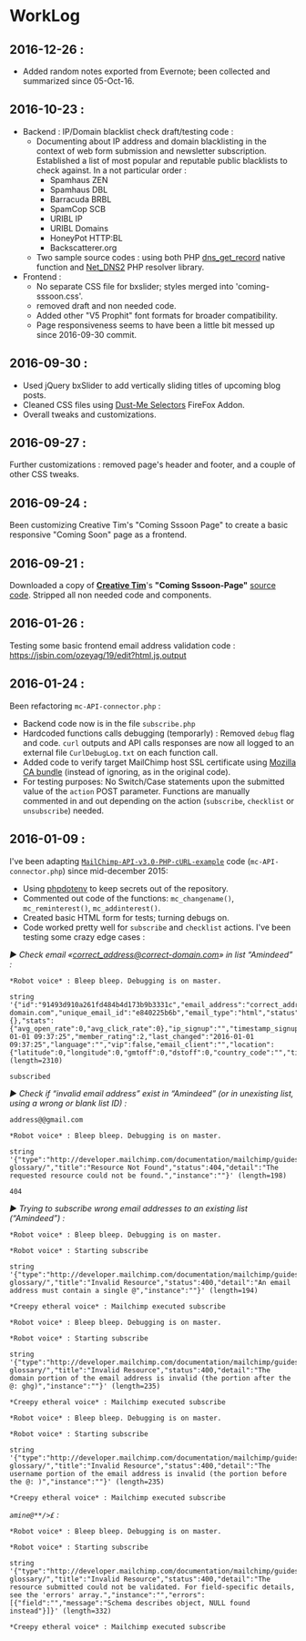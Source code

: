
# WorkLog


## 2016-12-26 :

- Added random notes exported from Evernote; been collected and summarized since 05-Oct-16.

## 2016-10-23 :

- Backend : IP/Domain blacklist check draft/testing code :
	- Documenting about IP address and domain blacklisting in the context of web form submission and newsletter subscription. Established a list of most popular and reputable public blacklists to check against. In a not particular order :
        - Spamhaus ZEN
        - Spamhaus DBL
        - Barracuda BRBL
        - SpamCop SCB
        - URIBL IP
        - URIBL Domains
        - HoneyPot HTTP:BL
        - Backscatterer.org
	- Two sample source codes : using both PHP [dns_get_record](https://www.php.net/manual/en/function.dns-get-record.php) native function and [Net_DNS2](https://pear.php.net/package/Net_DNS2) PHP resolver library.
- Frontend :
    - No separate CSS file for bxslider; styles merged into 'coming-sssoon.css'.
    - removed draft and non needed code.
    - Added other "V5 Prophit" font formats for broader compatibility.
    - Page responsiveness seems to have been a little bit messed up since 2016-09-30 commit.

## 2016-09-30 :

- Used jQuery bxSlider to add vertically sliding titles of upcoming blog posts.
- Cleaned CSS files using [Dust-Me Selectors](https://addons.mozilla.org/en-US/firefox/addon/dust-me-selectors/) FireFox Addon.
- Overall tweaks and customizations.

## 2016-09-27 :

Further customizations : removed page's header and footer, and a couple of other CSS tweaks.

## 2016-09-24 :

Been customizing Creative Tim's "Coming Sssoon Page" to create a basic responsive "Coming Soon" page as a frontend.

## 2016-09-21 :

Downloaded a copy of **[Creative Tim](http://www.creative-tim.com/product/coming-sssoon-page)**'s **"Coming Sssoon-Page"** [source code](https://github.com/timcreative/coming-sssoon-page). Stripped all non needed code and components.

## 2016-01-26 :

Testing some basic frontend email address validation code : https://jsbin.com/ozeyag/19/edit?html,js,output

## 2016-01-24 :

Been refactoring `mc-API-connector.php` :
- Backend code now is in the file `subscribe.php`
- Hardcoded functions calls debugging (temporarly) : Removed `debug` flag and code. `curl` outputs and API calls responses are now all logged to an external file `CurlDebugLog.txt` on each function call.
- Added code to verify target MailChimp host SSL certificate using [Mozilla CA bundle](https://github.com/bagder/ca-bundle) (instead of ignoring, as in the original code).
- For testing purposes: No Switch/Case statements upon the submitted value of the `action` POST parameter. Functions are manually commented in and out depending on the action (`subscribe`, `checklist` or `unsubscribe`) needed.

## 2016-01-09 :

I've been adapting [`MailChimp-API-v3.0-PHP-cURL-example`](https://github.com/actuallymentor/MailChimp-API-v3.0-PHP-cURL-example) code (`mc-API-connector.php`) since mid-december 2015:
- Using [phpdotenv](https://github.com/vlucas/phpdotenv) to keep secrets out of the repository.
- Commented out code of the functions: `mc_changename()`, `mc_reminterest()`, `mc_addinterest()`.
- Created basic HTML form for tests; turning debugs on.
- Code worked pretty well for `subscribe` and `checklist` actions. I've been testing some crazy edge cases :


_▶ Check email «correct_address@correct-domain.com» in list “Amindeed” :_

```
*Robot voice* : Bleep bleep. Debugging is on master.

string '{"id":"91493d910a261fd484b4d173b9b3331c","email_address":"correct_address@correct-domain.com","unique_email_id":"e840225b6b","email_type":"html","status":"subscribed","merge_fields":{},"stats":{"avg_open_rate":0,"avg_click_rate":0},"ip_signup":"","timestamp_signup":"","ip_opt":"41.141.176.31","timestamp_opt":"2016-01-01 09:37:25","member_rating":2,"last_changed":"2016-01-01 09:37:25","language":"","vip":false,"email_client":"","location":{"latitude":0,"longitude":0,"gmtoff":0,"dstoff":0,"country_code":"","timezone":"'... (length=2310)

subscribed
```


_▶ Check if “invalid email address” exist in “Amindeed” (or in unexisting list, using a wrong or blank list ID) :_

```
address@@gmail.com

*Robot voice* : Bleep bleep. Debugging is on master.

string '{"type":"http://developer.mailchimp.com/documentation/mailchimp/guides/error-glossary/","title":"Resource Not Found","status":404,"detail":"The requested resource could not be found.","instance":""}' (length=198)

404
```


_▶ Trying to subscribe wrong email addresses to an existing list (“Amindeed”) :_

```
*Robot voice* : Bleep bleep. Debugging is on master.

*Robot voice* : Starting subscribe

string '{"type":"http://developer.mailchimp.com/documentation/mailchimp/guides/error-glossary/","title":"Invalid Resource","status":400,"detail":"An email address must contain a single @","instance":""}' (length=194)

*Creepy etheral voice* : Mailchimp executed subscribe
```

```
*Robot voice* : Bleep bleep. Debugging is on master.

*Robot voice* : Starting subscribe

string '{"type":"http://developer.mailchimp.com/documentation/mailchimp/guides/error-glossary/","title":"Invalid Resource","status":400,"detail":"The domain portion of the email address is invalid (the portion after the @: ghg)","instance":""}' (length=235)

*Creepy etheral voice* : Mailchimp executed subscribe
```

```
*Robot voice* : Bleep bleep. Debugging is on master.

*Robot voice* : Starting subscribe

string '{"type":"http://developer.mailchimp.com/documentation/mailchimp/guides/error-glossary/","title":"Invalid Resource","status":400,"detail":"The username portion of the email address is invalid (the portion before the @: )","instance":""}' (length=235)

*Creepy etheral voice* : Mailchimp executed subscribe
```

_`amine@**/>£` :_

```
*Robot voice* : Bleep bleep. Debugging is on master.

*Robot voice* : Starting subscribe

string '{"type":"http://developer.mailchimp.com/documentation/mailchimp/guides/error-glossary/","title":"Invalid Resource","status":400,"detail":"The resource submitted could not be validated. For field-specific details, see the 'errors' array.","instance":"","errors":[{"field":"","message":"Schema describes object, NULL found instead"}]}' (length=332)

*Creepy etheral voice* : Mailchimp executed subscribe
```
